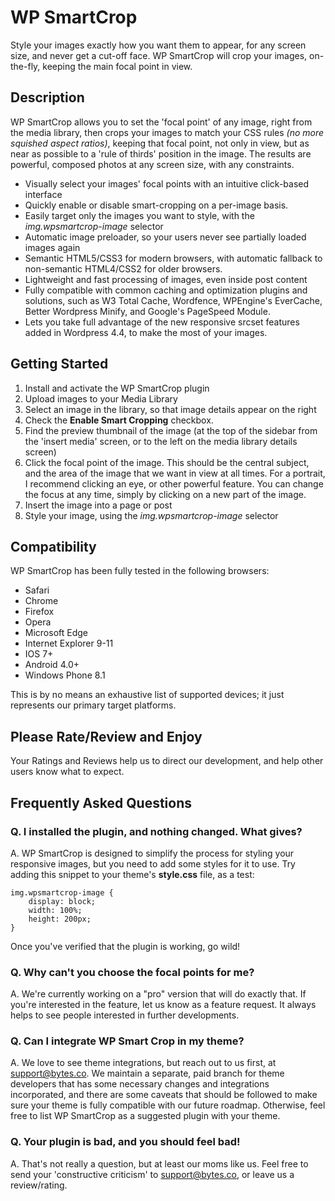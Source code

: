 # WP SmartCrop

Style your images exactly how you want them to appear, for any screen size, and never get a cut-off face.  WP SmartCrop will crop your images, on-the-fly, keeping the main focal point in view.


## Description

WP SmartCrop allows you to set the 'focal point' of any image, right from the media library, then crops your images to match your CSS rules *(no more squished aspect ratios)*, keeping that focal point, not only in view, but as near as possible to a 'rule of thirds' position in the image.  The results are powerful, composed photos at any screen size, with any constraints.

* Visually select your images' focal points with an intuitive click-based interface
* Quickly enable or disable smart-cropping on a per-image basis.
* Easily target only the images you want to style, with the *img.wpsmartcrop-image* selector
* Automatic image preloader, so your users never see partially loaded images again
* Semantic HTML5/CSS3 for modern browsers, with automatic fallback to non-semantic HTML4/CSS2 for older browsers.
* Lightweight and fast processing of images, even inside post content
* Fully compatible with common caching and optimization plugins and solutions, such as W3 Total Cache, Wordfence, WPEngine's EverCache, Better Wordpress Minify, and Google's PageSpeed Module.
* Lets you take full advantage of the new responsive srcset features added in Wordpress 4.4, to make the most of your images.

## Getting Started
1. Install and activate the WP SmartCrop plugin
1. Upload images to your Media Library
1. Select an image in the library, so that image details appear on the right
1. Check the **Enable Smart Cropping** checkbox.
1. Find the preview thumbnail of the image (at the top of the sidebar from the 'insert media' screen, or to the left on the media library details screen)
1. Click the focal point of the image.  This should be the central subject, and the area of the image that we want in view at all times.  For a portrait, I recommend clicking an eye, or other powerful feature. You can change the focus at any time, simply by clicking on a new part of the image.
1. Insert the image into a page or post
1. Style your image, using the *img.wpsmartcrop-image* selector

## Compatibility
WP SmartCrop has been fully tested in the following browsers:

* Safari
* Chrome
* Firefox
* Opera
* Microsoft Edge
* Internet Explorer 9-11
* IOS 7+
* Android 4.0+
* Windows Phone 8.1

This is by no means an exhaustive list of supported devices; it just represents our primary target platforms.

## Please Rate/Review and Enjoy
Your Ratings and Reviews help us to direct our development, and help other users know what to expect.


## Frequently Asked Questions

### Q. I installed the plugin, and nothing changed.  What gives?
A. WP SmartCrop is designed to simplify the process for styling your responsive images, but you need to add some styles for it to use.  Try adding this snippet to your theme's **style.css** file, as a test:

    img.wpsmartcrop-image {
        display: block;
        width: 100%;
        height: 200px;
    }

Once you've verified that the plugin is working, go wild!

### Q. Why can't you choose the focal points for me?
A. We're currently working on a "pro" version that will do exactly that. If you're interested in the feature, let us know as a feature request.  It always helps to see people interested in further developments.

### Q. Can I integrate WP Smart Crop in my theme?
A. We love to see theme integrations, but reach out to us first, at support@bytes.co.  We maintain a separate, paid branch for theme developers that has some necessary changes and integrations incorporated, and there are some caveats that should be followed to make sure your theme is fully compatible with our future roadmap.  Otherwise, feel free to list WP SmartCrop as a suggested plugin with your theme.

### Q. Your plugin is bad, and you should feel bad!
A. That's not really a question, but at least our moms like us. Feel free to send your 'constructive criticism' to support@bytes.co, or leave us a review/rating.
